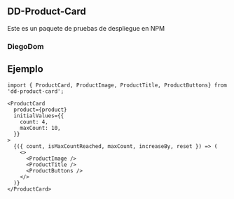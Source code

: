 ## DD-Product-Card

Este es un paquete de pruebas de despliegue en NPM

### DiegoDom

## Ejemplo

```
import { ProductCard, ProductImage, ProductTitle, ProductButtons} from 'dd-product-card';
```
```
<ProductCard
  product={product}
  initialValues={{
    count: 4,
    maxCount: 10,
  }}
>
  {({ count, isMaxCountReached, maxCount, increaseBy, reset }) => (
    <>
      <ProductImage />
      <ProductTitle />
      <ProductButtons />
    </>
  )}
</ProductCard>
```
